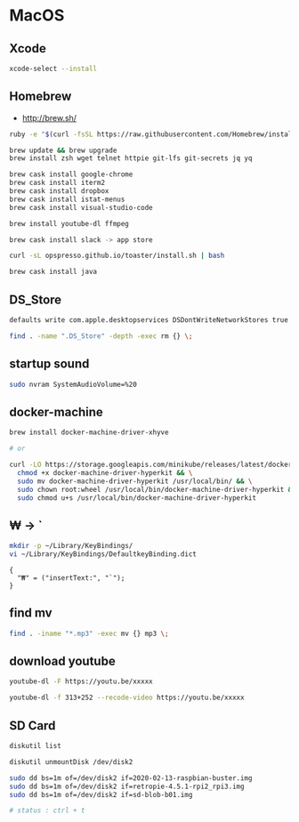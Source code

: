 # MacOS

## Xcode

```bash
xcode-select --install
```

## Homebrew

* <http://brew.sh/>

```bash
ruby -e "$(curl -fsSL https://raw.githubusercontent.com/Homebrew/install/master/install)"

brew update && brew upgrade
brew install zsh wget telnet httpie git-lfs git-secrets jq yq

brew cask install google-chrome
brew cask install iterm2
brew cask install dropbox
brew cask install istat-menus
brew cask install visual-studio-code

brew install youtube-dl ffmpeg

brew cask install slack -> app store

curl -sL opspresso.github.io/toaster/install.sh | bash

brew cask install java
```

## DS_Store

```bash
defaults write com.apple.desktopservices DSDontWriteNetworkStores true

find . -name ".DS_Store" -depth -exec rm {} \;
```

## startup sound

```bash
sudo nvram SystemAudioVolume=%20
```

## docker-machine

```bash
brew install docker-machine-driver-xhyve

# or

curl -LO https://storage.googleapis.com/minikube/releases/latest/docker-machine-driver-hyperkit && \
  chmod +x docker-machine-driver-hyperkit && \
  sudo mv docker-machine-driver-hyperkit /usr/local/bin/ && \
  sudo chown root:wheel /usr/local/bin/docker-machine-driver-hyperkit && \
  sudo chmod u+s /usr/local/bin/docker-machine-driver-hyperkit
```

## ₩ -> `

```bash
mkdir -p ~/Library/KeyBindings/
vi ~/Library/KeyBindings/DefaultkeyBinding.dict
```

```dict
{
  "₩" = ("insertText:", "`");
}
```

## find mv

```bash
find . -iname "*.mp3" -exec mv {} mp3 \;
```

## download youtube

```bash
youtube-dl -F https://youtu.be/xxxxx

youtube-dl -f 313+252 --recode-video https://youtu.be/xxxxx
```

## SD Card

```bash
diskutil list

diskutil unmountDisk /dev/disk2

sudo dd bs=1m of=/dev/disk2 if=2020-02-13-raspbian-buster.img
sudo dd bs=1m of=/dev/disk2 if=retropie-4.5.1-rpi2_rpi3.img
sudo dd bs=1m of=/dev/disk2 if=sd-blob-b01.img

# status : ctrl + t
```
